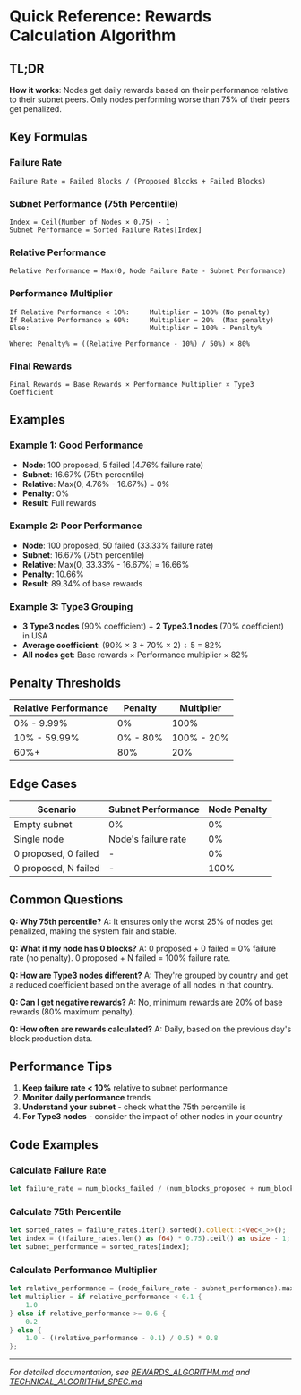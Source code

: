 # Quick Reference: Rewards Calculation Algorithm

## TL;DR

**How it works**: Nodes get daily rewards based on their performance relative to their subnet peers. Only nodes performing worse than 75% of their peers get penalized.

## Key Formulas

### Failure Rate
```
Failure Rate = Failed Blocks / (Proposed Blocks + Failed Blocks)
```

### Subnet Performance (75th Percentile)
```
Index = Ceil(Number of Nodes × 0.75) - 1
Subnet Performance = Sorted Failure Rates[Index]
```

### Relative Performance
```
Relative Performance = Max(0, Node Failure Rate - Subnet Performance)
```

### Performance Multiplier
```
If Relative Performance < 10%:     Multiplier = 100% (No penalty)
If Relative Performance ≥ 60%:     Multiplier = 20%  (Max penalty)
Else:                              Multiplier = 100% - Penalty%

Where: Penalty% = ((Relative Performance - 10%) / 50%) × 80%
```

### Final Rewards
```
Final Rewards = Base Rewards × Performance Multiplier × Type3 Coefficient
```

## Examples

### Example 1: Good Performance
- **Node**: 100 proposed, 5 failed (4.76% failure rate)
- **Subnet**: 16.67% (75th percentile)
- **Relative**: Max(0, 4.76% - 16.67%) = 0%
- **Penalty**: 0%
- **Result**: Full rewards

### Example 2: Poor Performance
- **Node**: 100 proposed, 50 failed (33.33% failure rate)
- **Subnet**: 16.67% (75th percentile)
- **Relative**: Max(0, 33.33% - 16.67%) = 16.66%
- **Penalty**: 10.66%
- **Result**: 89.34% of base rewards

### Example 3: Type3 Grouping
- **3 Type3 nodes** (90% coefficient) + **2 Type3.1 nodes** (70% coefficient) in USA
- **Average coefficient**: (90% × 3 + 70% × 2) ÷ 5 = 82%
- **All nodes get**: Base rewards × Performance multiplier × 82%

## Penalty Thresholds

| Relative Performance | Penalty | Multiplier |
|---------------------|---------|------------|
| 0% - 9.99%          | 0%      | 100%       |
| 10% - 59.99%        | 0% - 80%| 100% - 20% |
| 60%+                | 80%     | 20%        |

## Edge Cases

| Scenario | Subnet Performance | Node Penalty |
|----------|-------------------|--------------|
| Empty subnet | 0% | 0% |
| Single node | Node's failure rate | 0% |
| 0 proposed, 0 failed | - | 0% |
| 0 proposed, N failed | - | 100% |

## Common Questions

**Q: Why 75th percentile?**
A: It ensures only the worst 25% of nodes get penalized, making the system fair and stable.

**Q: What if my node has 0 blocks?**
A: 0 proposed + 0 failed = 0% failure rate (no penalty). 0 proposed + N failed = 100% failure rate.

**Q: How are Type3 nodes different?**
A: They're grouped by country and get a reduced coefficient based on the average of all nodes in that country.

**Q: Can I get negative rewards?**
A: No, minimum rewards are 20% of base rewards (80% maximum penalty).

**Q: How often are rewards calculated?**
A: Daily, based on the previous day's block production data.

## Performance Tips

1. **Keep failure rate < 10%** relative to subnet performance
2. **Monitor daily performance** trends
3. **Understand your subnet** - check what the 75th percentile is
4. **For Type3 nodes** - consider the impact of other nodes in your country

## Code Examples

### Calculate Failure Rate
```rust
let failure_rate = num_blocks_failed / (num_blocks_proposed + num_blocks_failed);
```

### Calculate 75th Percentile
```rust
let sorted_rates = failure_rates.iter().sorted().collect::<Vec<_>>();
let index = ((failure_rates.len() as f64) * 0.75).ceil() as usize - 1;
let subnet_performance = sorted_rates[index];
```

### Calculate Performance Multiplier
```rust
let relative_performance = (node_failure_rate - subnet_performance).max(0.0);
let multiplier = if relative_performance < 0.1 {
    1.0
} else if relative_performance >= 0.6 {
    0.2
} else {
    1.0 - ((relative_performance - 0.1) / 0.5) * 0.8
};
```

---

*For detailed documentation, see [REWARDS_ALGORITHM.md](./REWARDS_ALGORITHM.md) and [TECHNICAL_ALGORITHM_SPEC.md](./TECHNICAL_ALGORITHM_SPEC.md)*

